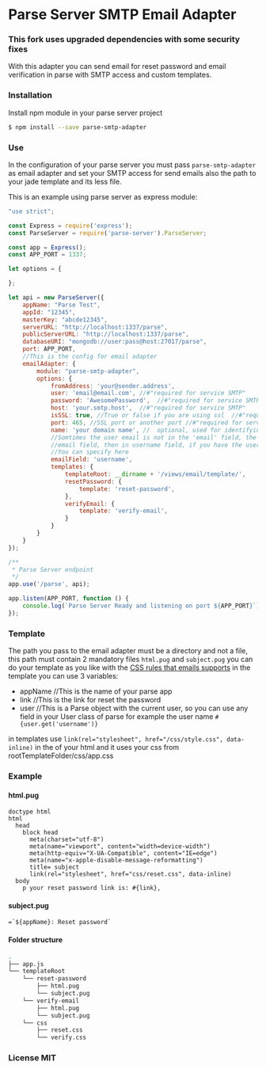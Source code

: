 # Parse Server SMTP Email Adapter
### This fork uses upgraded dependencies with some security fixes

With this adapter you can send email for reset password and email verification in parse with SMTP access and custom templates.

### Installation

Install npm module in your parse server project

```sh
$ npm install --save parse-smtp-adapter
```

### Use

In the configuration of your parse server you must pass `parse-smtp-adapter` as email adapter and set your SMTP access for send emails also the path to your jade template and its less file.

This is an example using parse server as express module:

```js
"use strict";

const Express = require('express');
const ParseServer = require('parse-server').ParseServer;

const app = Express();
const APP_PORT = 1337;

let options = {

};

let api = new ParseServer({
	appName: "Parse Test",
	appId: "12345",
	masterKey: "abcde12345",
	serverURL: "http://localhost:1337/parse",
	publicServerURL: "http://localhost:1337/parse",
	databaseURI: "mongodb://user:pass@host:27017/parse",
	port: APP_PORT,
	//This is the config for email adapter
	emailAdapter: {
		module: "parse-smtp-adapter",
		options: {
			fromAddress: 'your@sender.address',
			user: 'email@email.com', //#"required for service SMTP"
			password: 'AwesomePassword',  //#"required for service SMTP"
			host: 'your.smtp.host',  //#"required for service SMTP"
			isSSL: true, //True or false if you are using ssl  //#"required for service SMTP"
			port: 465, //SSL port or another port //#"required for service SMTP"
			name: 'your domain name', //  optional, used for identifying to the server 
			//Somtimes the user email is not in the 'email' field, the email is search first in
			//email field, then in username field, if you have the user email in another field
			//You can specify here
			emailField: 'username', 
			templates: {
				templateRoot: __dirname + '/views/email/template/',
				resetPassword: {
					template: 'reset-password',
				},
				verifyEmail: {
					template: 'verify-email',
				}
			}
		}
	}
});

/**
 * Parse Server endpoint
 */
app.use('/parse', api);

app.listen(APP_PORT, function () {
	console.log(`Parse Server Ready and listening on port ${APP_PORT}`);
});
```

### Template
The path you pass to the email adapter must be a directory and not a file, this path must contain 2 mandatory files `html.pug` and `subject.pug` you can do your template as you like with the [CSS rules that emails supports](https://www.campaignmonitor.com/css/) in the template you can use 3 variables:

- appName //This is the name of your parse app
- link //This is the link for reset the password
- user //This is a Parse object with the current user, so you can use any field in your User class of parse for example the user name `#{user.get('username')}`

in templates use `link(rel="stylesheet", href="/css/style.css", data-inline)` in the <head> of your html and it uses your css from rootTemplateFolder/css/app.css

### Example

#### html.pug
```pug
doctype html
html
  head
    block head
      meta(charset="utf-8")
      meta(name="viewport", content="width=device-width")
      meta(http-equiv="X-UA-Compatible", content="IE=edge")
      meta(name="x-apple-disable-message-reformatting")
      title= subject
      link(rel="stylesheet", href="css/reset.css", data-inline)
  body
    p your reset password link is: #{link},
```

#### subject.pug
```pug
=`${appName}: Reset password`
```

#### Folder structure

```sh
.
├── app.js
└── templateRoot
    └── reset-password
        ├── html.pug
        └── subject.pug
	└── verify-email
        ├── html.pug
        └── subject.pug
	└── css
		├── reset.css
        └── verify.css
```

### License MIT
